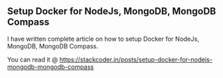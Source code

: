 Setup Docker for NodeJs, MongoDB, MongoDB Compass
-------------------------------------------------

I have written complete article on how to setup Docker for NodeJs, MongoDB, MongoDB Compass. 

You can read it @ https://stackcoder.in/posts/setup-docker-for-nodejs-mongodb-mongodb-compass

